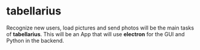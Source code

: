 # tabellarius
Recognize new users, load pictures and send photos will be the main tasks of **tabellarius**. This will be an App that will use **electron** for the GUI and Python in the backend.
